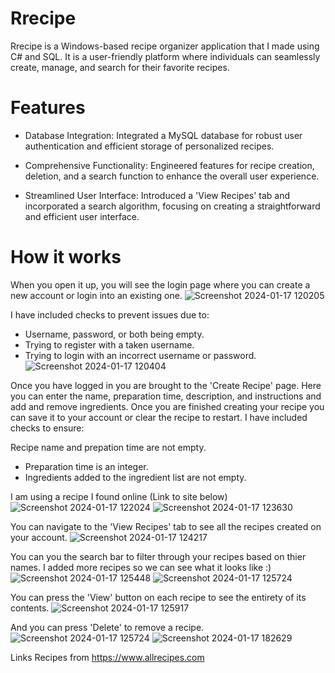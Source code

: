 # Rrecipe
Rrecipe is a Windows-based recipe organizer application that I made using C# and SQL. It is a user-friendly platform where individuals can seamlessly create, manage, and search for their favorite recipes.

# Features
* Database Integration: Integrated a MySQL database for robust user authentication and efficient storage of personalized recipes.

* Comprehensive Functionality: Engineered features for recipe creation, deletion, and a search function to enhance the overall user experience.

* Streamlined User Interface: Introduced a 'View Recipes' tab and incorporated a search algorithm, focusing on creating a straightforward and efficient user interface.

# How it works
When you open it up, you will see the login page where you can create a new account or login into an existing one.
![Screenshot 2024-01-17 120205](https://github.com/Abdu-LateefLF/Rrecipe/assets/101940953/f2a42db3-d5c7-42b1-8332-7d8cf87c519b)

I have included checks to prevent issues due to:
* Username, password, or both being empty.
* Trying to register with a taken username.
* Trying to login with an incorrect username or password.
![Screenshot 2024-01-17 120404](https://github.com/Abdu-LateefLF/Rrecipe/assets/101940953/26288f5f-2b5d-428f-a96a-bb30164e795e)

Once you have logged in you are brought to the 'Create Recipe' page. Here you can enter the name, preparation time, description, and instructions and add and remove ingredients. Once you are finished creating your recipe you can save it to your account or clear the recipe to restart. I have included checks to ensure:

Recipe name and prepation time are not empty.
* Preparation time is an integer.
* Ingredients added to the ingredient list are not empty.

I am using a recipe I found online (Link to site below)
![Screenshot 2024-01-17 122024](https://github.com/Abdu-LateefLF/Rrecipe/assets/101940953/97dd8d9a-35f6-411e-b5b8-c58cb6096427)
![Screenshot 2024-01-17 123630](https://github.com/Abdu-LateefLF/Rrecipe/assets/101940953/0f3411a2-e975-4537-aefd-788e5cf6ed6f)

You can navigate to the 'View Recipes' tab to see all the recipes created on your account.
![Screenshot 2024-01-17 124217](https://github.com/Abdu-LateefLF/Rrecipe/assets/101940953/83165f01-8f4b-42bb-a033-355e5c18223a)

You can you the search bar to filter through your recipes based on thier names. I added more recipes so we can see what it looks like :)
![Screenshot 2024-01-17 125448](https://github.com/Abdu-LateefLF/Rrecipe/assets/101940953/2f72649e-82ba-4f78-a816-74f658950bcc)
![Screenshot 2024-01-17 125724](https://github.com/Abdu-LateefLF/Rrecipe/assets/101940953/09327b42-37d8-4a4e-beea-4e4aff6ee9b6)

You can press the 'View' button on each recipe to see the entirety of its contents.
![Screenshot 2024-01-17 125917](https://github.com/Abdu-LateefLF/Rrecipe/assets/101940953/f52dd659-b4d2-45cf-885d-ddb178a84edb)

And you can press 'Delete' to remove a recipe.
![Screenshot 2024-01-17 125724](https://github.com/Abdu-LateefLF/Rrecipe/assets/101940953/26ea906d-bf89-4d54-8c51-9cbdd0872713)
![Screenshot 2024-01-17 182629](https://github.com/Abdu-LateefLF/Rrecipe/assets/101940953/3ce51592-ae79-4dd9-995d-3aa6569e4c59)

Links
Recipes from https://www.allrecipes.com
